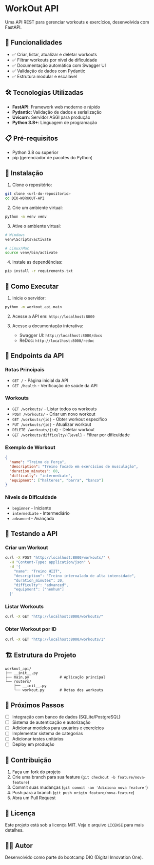 # WorkOut API

Uma API REST para gerenciar workouts e exercícios, desenvolvida com FastAPI.

## 🚀 Funcionalidades

- ✅ Criar, listar, atualizar e deletar workouts
- ✅ Filtrar workouts por nível de dificuldade
- ✅ Documentação automática com Swagger UI
- ✅ Validação de dados com Pydantic
- ✅ Estrutura modular e escalável

## 🛠️ Tecnologias Utilizadas

- **FastAPI**: Framework web moderno e rápido
- **Pydantic**: Validação de dados e serialização
- **Uvicorn**: Servidor ASGI para produção
- **Python 3.8+**: Linguagem de programação

## 📋 Pré-requisitos

- Python 3.8 ou superior
- pip (gerenciador de pacotes do Python)

## 🔧 Instalação

1. Clone o repositório:

```bash
git clone <url-do-repositorio>
cd DIO-WORKOUT-API
```

2. Crie um ambiente virtual:

```bash
python -m venv venv
```

3. Ative o ambiente virtual:

```bash
# Windows
venv\Scripts\activate

# Linux/Mac
source venv/bin/activate
```

4. Instale as dependências:

```bash
pip install -r requirements.txt
```

## 🚀 Como Executar

1. Inicie o servidor:

```bash
python -m workout_api.main
```

2. Acesse a API em: `http://localhost:8000`

3. Acesse a documentação interativa:
   - Swagger UI: `http://localhost:8000/docs`
   - ReDoc: `http://localhost:8000/redoc`

## 📖 Endpoints da API

### Rotas Principais

- `GET /` - Página inicial da API
- `GET /health` - Verificação de saúde da API

### Workouts

- `GET /workouts/` - Listar todos os workouts
- `POST /workouts/` - Criar um novo workout
- `GET /workouts/{id}` - Obter workout específico
- `PUT /workouts/{id}` - Atualizar workout
- `DELETE /workouts/{id}` - Deletar workout
- `GET /workouts/difficulty/{level}` - Filtrar por dificuldade

### Exemplo de Workout

```json
{
  "name": "Treino de Força",
  "description": "Treino focado em exercícios de musculação",
  "duration_minutes": 60,
  "difficulty": "intermediate",
  "equipment": ["halteres", "barra", "banco"]
}
```

### Níveis de Dificuldade

- `beginner` - Iniciante
- `intermediate` - Intermediário
- `advanced` - Avançado

## 🧪 Testando a API

### Criar um Workout

```bash
curl -X POST "http://localhost:8000/workouts/" \
  -H "Content-Type: application/json" \
  -d '{
    "name": "Treino HIIT",
    "description": "Treino intervalado de alta intensidade",
    "duration_minutes": 30,
    "difficulty": "advanced",
    "equipment": ["nenhum"]
  }'
```

### Listar Workouts

```bash
curl -X GET "http://localhost:8000/workouts/"
```

### Obter Workout por ID

```bash
curl -X GET "http://localhost:8000/workouts/1"
```

## 🏗️ Estrutura do Projeto

```
workout_api/
├── __init__.py
├── main.py              # Aplicação principal
└── routers/
    ├── __init__.py
    └── workout.py       # Rotas dos workouts
```

## 🔄 Próximos Passos

- [ ] Integração com banco de dados (SQLite/PostgreSQL)
- [ ] Sistema de autenticação e autorização
- [ ] Adicionar modelos para usuários e exercícios
- [ ] Implementar sistema de categorias
- [ ] Adicionar testes unitários
- [ ] Deploy em produção

## 📝 Contribuição

1. Faça um fork do projeto
2. Crie uma branch para sua feature (`git checkout -b feature/nova-feature`)
3. Commit suas mudanças (`git commit -am 'Adiciona nova feature'`)
4. Push para a branch (`git push origin feature/nova-feature`)
5. Abra um Pull Request

## 📄 Licença

Este projeto está sob a licença MIT. Veja o arquivo `LICENSE` para mais detalhes.

## 👨‍💻 Autor

Desenvolvido como parte do bootcamp DIO (Digital Innovation One).
